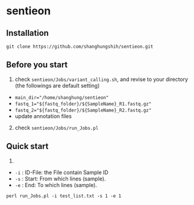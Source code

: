 # sentieon

## Installation
``` shell
git clone https://github.com/shanghungshih/sentieon.git
```

## Before you start
1. check `sentieon/Jobs/variant_calling.sh`, and revise to your directory (the followings are default setting)
* `main_dir="/home/shanghung/sentieon"`
* `fastq_1="${fastq_folder}/${SampleName}_R1.fastq.gz"`
* `fastq_2="${fastq_folder}/${SampleName}_R2.fastq.gz"`
* update annotation files

2. check `sentieon/Jobs/run_Jobs.pl`

## Quick start
1. 
* `-i` : ID-File: the File contain Sample ID
* `-s` : Start: From which lines (sample).
* `-e` : End: To which lines (sample).
``` shell
perl run_Jobs.pl -i test_list.txt -s 1 -e 1
```
